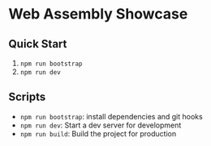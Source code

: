 # Web Assembly Showcase

## Quick Start

1. `npm run bootstrap`
2. `npm run dev`

## Scripts

- `npm run bootstrap`: install dependencies and git hooks
- `npm run dev`: Start a dev server for development
- `npm run build`: Build the project for production
